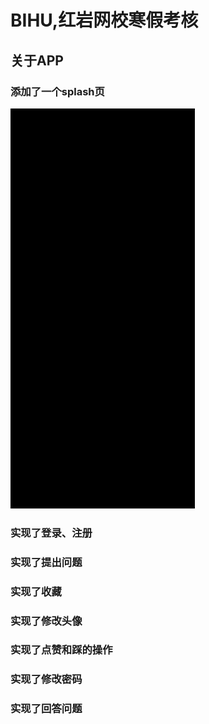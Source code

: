 BIHU,红岩网校寒假考核 
===================
关于APP
------
### 添加了一个splash页
![image](https://github.com/MIKE-MILK/bihu/blob/master/gif/Video_20200216_102437_890.gif)
### 实现了登录、注册  
### 实现了提出问题
### 实现了收藏
### 实现了修改头像
### 实现了点赞和踩的操作
### 实现了修改密码
### 实现了回答问题
